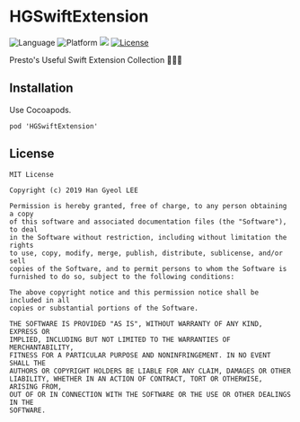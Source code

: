 # HGSwiftExtension

![Language](https://img.shields.io/badge/swift-4.2-orange.svg)
![Platform](https://img.shields.io/cocoapods/p/HGSwiftExtension.svg)
[![](https://img.shields.io/cocoapods/v/HGSwiftExtension.svg)](https://cocoapods.org/pods/HGSwiftExtension)
[![License](https://img.shields.io/github/license/presto95/HGSwiftExtension.svg)](https://github.com/presto95/HGSwiftExtension/blob/master/LICENSE)

Presto's Useful Swift Extension Collection 👨🏻‍💻

## Installation

Use Cocoapods.

`pod 'HGSwiftExtension'`

## License

```text
MIT License

Copyright (c) 2019 Han Gyeol LEE

Permission is hereby granted, free of charge, to any person obtaining a copy
of this software and associated documentation files (the "Software"), to deal
in the Software without restriction, including without limitation the rights
to use, copy, modify, merge, publish, distribute, sublicense, and/or sell
copies of the Software, and to permit persons to whom the Software is
furnished to do so, subject to the following conditions:

The above copyright notice and this permission notice shall be included in all
copies or substantial portions of the Software.

THE SOFTWARE IS PROVIDED "AS IS", WITHOUT WARRANTY OF ANY KIND, EXPRESS OR
IMPLIED, INCLUDING BUT NOT LIMITED TO THE WARRANTIES OF MERCHANTABILITY,
FITNESS FOR A PARTICULAR PURPOSE AND NONINFRINGEMENT. IN NO EVENT SHALL THE
AUTHORS OR COPYRIGHT HOLDERS BE LIABLE FOR ANY CLAIM, DAMAGES OR OTHER
LIABILITY, WHETHER IN AN ACTION OF CONTRACT, TORT OR OTHERWISE, ARISING FROM,
OUT OF OR IN CONNECTION WITH THE SOFTWARE OR THE USE OR OTHER DEALINGS IN THE
SOFTWARE.
```
